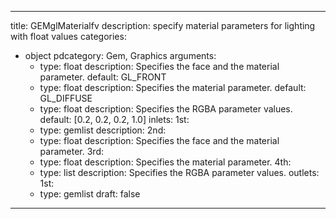 
---
title: GEMglMaterialfv
description: specify material parameters for lighting with float values
categories:
  - object
pdcategory: Gem, Graphics
arguments:
    - type: float
      description: Specifies the face and the material parameter.
      default: GL_FRONT
    - type: float
      description: Specifies the material parameter.
      default: GL_DIFFUSE
    - type: float
      description: Specifies the RGBA parameter values.
      default: [0.2, 0.2, 0.2, 1.0]
inlets:
  1st:
    - type: gemlist
      description:
  2nd:
    - type: float
      description: Specifies the face and the material parameter.
  3rd:
    - type: float
      description: Specifies the material parameter.
   4th:
    - type: list
      description: Specifies the RGBA parameter values.
outlets:
  1st:
    - type: gemlist
draft: false
---

